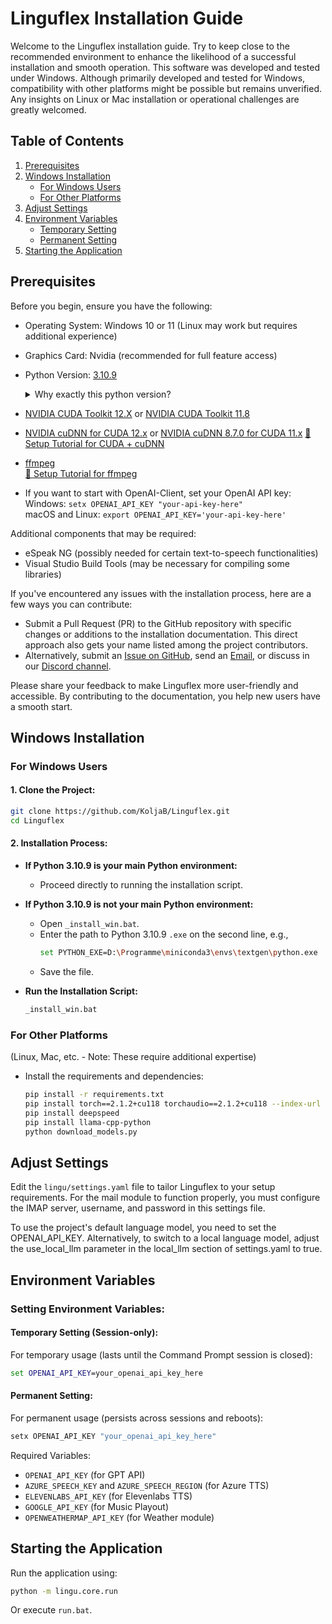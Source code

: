 # Linguflex Installation Guide

Welcome to the Linguflex installation guide. Try to keep close to the recommended environment to enhance the likelihood of a successful installation and smooth operation. This software was developed and tested under Windows. Although primarily developed and tested for Windows, compatibility with other platforms might be possible but remains unverified. Any insights on Linux or Mac installation or operational challenges are greatly welcomed.

## Table of Contents
1. [Prerequisites](#prerequisites)
2. [Windows Installation](#windows-installation)
   - [For Windows Users](#for-windows-users)
   - [For Other Platforms](#for-other-platforms)
3. [Adjust Settings](#adjust-settings)
4. [Environment Variables](#environment-variables)
   - [Temporary Setting](#temporary-setting)
   - [Permanent Setting](#permanent-setting)
5. [Starting the Application](#starting-the-application)

## Prerequisites
Before you begin, ensure you have the following:
- Operating System: Windows 10 or 11 (Linux may work but requires additional experience)
- Graphics Card: Nvidia (recommended for full feature access)
- Python Version: [3.10.9](https://www.python.org/downloads/release/python-3109/)
  <details>
  <summary>Why exactly this python version?</summary>

    - Because we use RVC Postprocessing.
    - The code to do this is based on the realtime processing of [RVC WebUI](https://github.com/RVC-Project/Retrieval-based-Voice-Conversion-WebUI) project. The [requirements.txt](https://github.com/RVC-Project/Retrieval-based-Voice-Conversion-WebUI/blob/main/requirements.txt) only works with python <3.11 - if you find a way to install all dependencies on 3.11 or 3.12 let me know.
  </details> 
- [NVIDIA CUDA Toolkit 12.X](https://developer.nvidia.com/cuda-downloads)
  or [NVIDIA CUDA Toolkit 11.8](https://developer.nvidia.com/cuda-11-8-0-download-archive)
- [NVIDIA cuDNN for CUDA 12.x](https://developer.nvidia.com/cudnn-downloads)
  or [NVIDIA cuDNN 8.7.0 for CUDA 11.x](https://developer.nvidia.com/rdp/cudnn-archive)
  [🎥 Setup Tutorial for CUDA + cuDNN](https://www.youtube.com/watch?v=OEFKlRSd8Ic)
- [ffmpeg](https://ffmpeg.org/download.html)  
  [🎥 Setup Tutorial for ffmpeg](https://www.youtube.com/watch?v=jZLqNocSQDM)
- If you want to start with OpenAI-Client, set your OpenAI API key:  
  Windows: `setx OPENAI_API_KEY "your-api-key-here"`  
  macOS and Linux: `export OPENAI_API_KEY='your-api-key-here'`

Additional components that may be required:
- eSpeak NG (possibly needed for certain text-to-speech functionalities)
- Visual Studio Build Tools (may be necessary for compiling some libraries)

If you've encountered any issues with the installation process, here are a few ways you can contribute:

- Submit a Pull Request (PR) to the GitHub repository with specific changes or additions to the installation documentation. This direct approach also gets your name listed among the project contributors.
- Alternatively, submit an [Issue on GitHub](https://github.com/KoljaB/Linguflex/issues/new/choose), send an [Email](mailto:kolja.beigel@web.de), or discuss in our [Discord channel](https://discord.gg/f556hqRjpv).

Please share your feedback to make Linguflex more user-friendly and accessible. By contributing to the documentation, you help new users have a smooth start.

## Windows Installation

### For Windows Users
#### 1. Clone the Project:
   ```bash
   git clone https://github.com/KoljaB/Linguflex.git
   cd Linguflex
   ```

#### 2. Installation Process:
   - **If Python 3.10.9 is your main Python environment:**
     - Proceed directly to running the installation script.

   - **If Python 3.10.9 is not your main Python environment:**
     - Open `_install_win.bat`.
     - Enter the path to Python 3.10.9 `.exe` on the second line, e.g.,
       ```bash
       set PYTHON_EXE=D:\Programme\miniconda3\envs\textgen\python.exe
       ```
     - Save the file.

   - **Run the Installation Script:**
     ```bash
     _install_win.bat
     ```

### For Other Platforms
(Linux, Mac, etc. - Note: These require additional expertise)
- Install the requirements and dependencies:
  ```bash
  pip install -r requirements.txt
  pip install torch==2.1.2+cu118 torchaudio==2.1.2+cu118 --index-url https://download.pytorch.org/whl/cu118
  pip install deepspeed
  pip install llama-cpp-python
  python download_models.py   
  ```

## Adjust Settings
Edit the `lingu/settings.yaml` file to tailor Linguflex to your setup requirements. For the mail module to function properly, you must configure the IMAP server, username, and password in this settings file.  

To use the project's default language model, you need to set the OPENAI_API_KEY. Alternatively, to switch to a local language model, adjust the use_local_llm parameter in the local_llm section of settings.yaml to true.

## Environment Variables
### Setting Environment Variables:

#### Temporary Setting (Session-only):
For temporary usage (lasts until the Command Prompt session is closed):
```cmd
set OPENAI_API_KEY=your_openai_api_key_here
```

#### Permanent Setting:
For permanent usage (persists across sessions and reboots):
```cmd
setx OPENAI_API_KEY "your_openai_api_key_here"
```

Required Variables:
- `OPENAI_API_KEY` (for GPT API)
- `AZURE_SPEECH_KEY` and `AZURE_SPEECH_REGION` (for Azure TTS)
- `ELEVENLABS_API_KEY` (for Elevenlabs TTS)
- `GOOGLE_API_KEY` (for Music Playout)
- `OPENWEATHERMAP_API_KEY` (for Weather module)

## Starting the Application
Run the application using:
```bash
python -m lingu.core.run
```
Or execute `run.bat`.
